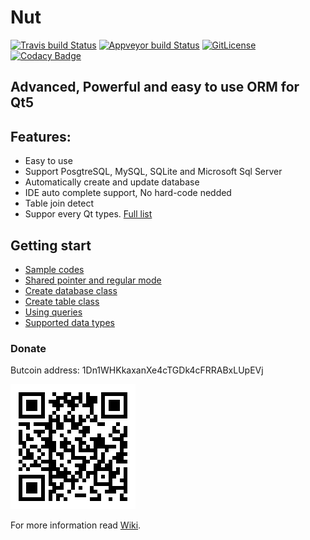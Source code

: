 # Nut

[![Travis build Status](https://travis-ci.org/HamedMasafi/Nut.svg?branch=master)](https://travis-ci.org/HamedMasafi/Nut)
[![Appveyor build Status](https://ci.appveyor.com/api/projects/status/HamedMasafi/nut?svg=true)](https://ci.appveyor.com/api/projects/status/HamedMasafi/nut?svg=true)
[![GitLicense](https://gitlicense.com/badge/hamedmasafi/nut)](https://gitlicense.com/license/hamedmasafi/nut)
[![Codacy Badge](https://api.codacy.com/project/badge/Grade/f3802610beb946068f6cd2c2b6608a8b)](https://www.codacy.com/app/HamedMasafi/Nut?utm_source=github.com&amp;utm_medium=referral&amp;utm_content=HamedMasafi/Nut&amp;utm_campaign=Badge_Grade)

## Advanced, Powerful and easy to use ORM for Qt5


## Features:

 - Easy to use
 - Support PosgtreSQL, MySQL, SQLite and Microsoft Sql Server
 - Automatically create and update database
 - IDE auto complete support, No hard-code nedded
 - Table join detect 
 - Suppor every Qt types. [Full list](doc/datatypes.md)

## Getting start
* [Sample codes](doc/start.md)
* [Shared pointer and regular mode](sharedpointer.md)
* [Create database class](database.md)
* [Create table class](table.md)
* [Using queries](query.md)
* [Supported data types](datatypes.md)

### Donate
Butcoin address: 1Dn1WHKkaxanXe4cTGDk4cFRRABxLUpEVj


![Wallet addresst](btc-qr.png)

For more information read [Wiki](wiki).
